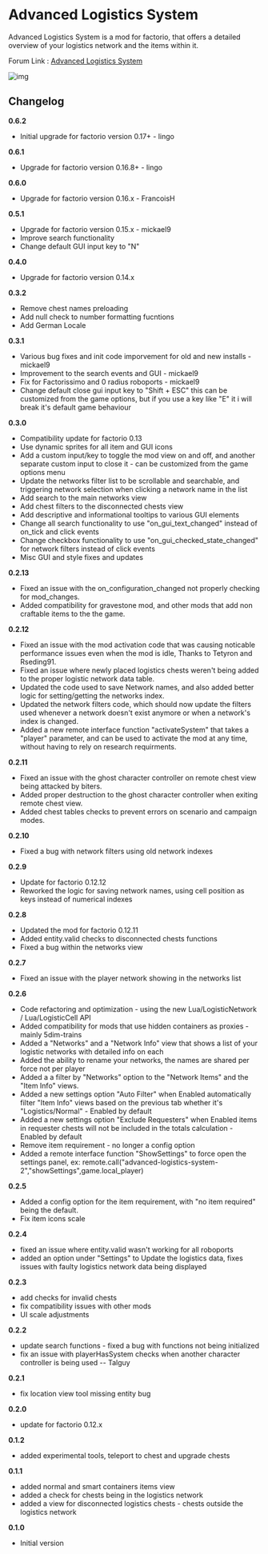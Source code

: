 Advanced Logistics System
======

Advanced Logistics System is a mod for factorio, that offers a detailed overview of your logistics network and the items within it.

Forum Link : [Advanced Logistics System](http://www.factorioforums.com/forum/viewtopic.php?f=92&t=14388)

![img](http://i.imgur.com/846tLeZ.jpg?1)

Changelog
-----

**0.6.2**

  - Initial upgrade for factorio version 0.17+ - lingo

**0.6.1**

  - Upgrade for factorio version 0.16.8+ - lingo

**0.6.0**

  - Upgrade for factorio version 0.16.x - FrancoisH

**0.5.1**

  - Upgrade for factorio version 0.15.x - mickael9
  - Improve search functionality
  - Change default GUI input key to "N"

**0.4.0**

  - Upgrade for factorio version 0.14.x

**0.3.2**

  - Remove chest names preloading
  - Add null check to number formatting fucntions
  - Add German Locale

**0.3.1**

 - Various bug fixes and init code imporvement for old and new installs - mickael9
 - Improvement to the search events and GUI - mickael9
 - Fix for Factorissimo and 0 radius roboports - mickael9
 - Change default close gui input key to "Shift + ESC" this can be customized from the game options, but if you use a key like "E" it i will break it's default game behaviour

**0.3.0**

 - Compatibility update for factorio 0.13
 - Use dynamic sprites for all item and GUI icons
 - Add a custom input/key to toggle the mod view on and off, and another separate custom input to close it - can be customized from the game options menu
 - Update the networks filter list to be scrollable and searchable, and triggering network selection when clicking a network name in the list
 - Add search to the main networks view
 - Add chest filters to the disconnected chests view
 - Add descriptive and informational tooltips to various GUI elements
 - Change all search functionality to use "on_gui_text_changed" instead of on_tick and click events
 - Change checkbox functionality to use "on_gui_checked_state_changed" for network filters instead of click events
 - Misc GUI and style fixes and updates

**0.2.13**

 - Fixed an issue with the on_configuration_changed not properly checking for mod_changes.
 - Added compatibility for gravestone mod, and other mods that add non craftable items to the the game.

**0.2.12**

 - Fixed an issue with the mod activation code that was causing noticable performance issues even when the mod is idle, Thanks to Tetyron and Rseding91.
 - Fixed an issue where newly placed logistics chests weren't being added to the proper logistic network data table.
 - Updated the code used to save Network names, and also added better logic for setting/getting the networks index.
 - Updated the network filters code, which should now update the filters used whenever a network doesn't exist anymore or when a network's index is changed.
 - Added a new remote interface function "activateSystem" that takes a "player" parameter, and can be used to activate the mod at any time, without having to rely on research requirments.

**0.2.11**

 - Fixed an issue with the ghost character controller on remote chest view being attacked by biters.
 - Added proper destruction to the ghost character controller when exiting remote chest view.
 - Added chest tables checks to prevent errors on scenario and campaign modes.

**0.2.10**

 - Fixed a bug with network filters using old network indexes

**0.2.9**

 - Update for factorio 0.12.12
 - Reworked the logic for saving network names, using cell position as keys instead of numerical indexes

**0.2.8**

 - Updated the mod for factorio 0.12.11
 - Added entity.valid checks to disconnected chests functions
 - Fixed a bug within the networks view

**0.2.7**

 - Fixed an issue with the player network showing in the networks list

**0.2.6**

 - Code refactoring and optimization - using the new Lua/LogisticNetwork / Lua/LogisticCell API
 - Added compatibility for mods that use hidden containers as proxies - mainly 5dim-trains
 - Added a "Networks" and a "Network Info" view that shows a list of your logistic networks with detailed info on each
 - Added the ability to rename your networks, the names are shared per force not per player
 - Added a a filter by "Networks" option to the "Network Items" and the "Item Info" views.
 - Added a new settings option "Auto Filter" when Enabled automatically filter "Item Info" views based on the previous tab whether it's "Logistics/Normal" - Enabled by default
 - Added a new settings option "Exclude Requesters" when Enabled items in requester chests will not be included in the totals calculation - Enabled by default
 - Remove item requirement - no longer a config option
 - Added a remote interface function "ShowSettings" to force open the settings panel, ex: remote.call("advanced-logistics-system-2","showSettings",game.local_player)

**0.2.5**

 - Added a config option for the item requirement, with "no item required" being the default.
 - Fix item icons scale

**0.2.4**

 - fixed an issue where entity.valid wasn't working for all roboports
 - added an option under "Settings" to Update the logistics data, fixes issues with faulty logistics network data being displayed

**0.2.3**

 - add checks for invalid chests
 - fix compatibility issues with other mods
 - UI scale adjustments

**0.2.2**

 - update search functions - fixed a bug with functions not being initialized
 - fix an issue with playerHasSystem checks when another character controller is being used -- Talguy

**0.2.1**

 - fix location view tool missing entity bug

**0.2.0**

 - update for factorio 0.12.x

**0.1.2**

 - added experimental tools, teleport to chest and upgrade chests

**0.1.1**

 - added normal and smart containers items view
 - added a check for chests being in the logistics network
 - added a view for disconnected logistics chests - chests outside the logistics network

**0.1.0**

 - Initial version


